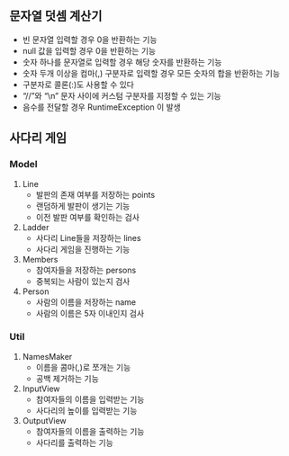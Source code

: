 ## 문자열 덧셈 계산기
* 빈 문자열 입력할 경우 0을 반환하는 기능
* null 값을 입력할 경우 0을 반환하는 기능
* 숫자 하나를 문자열로 입력할 경우 해당 숫자를 반환하는 기능
* 숫자 두개 이상을 컴마(,) 구분자로 입력할 경우 모든 숫자의 합을 반환하는 기능
* 구분자로 콜론(:)도 사용할 수 있다
* “//”와 “\n” 문자 사이에 커스텀 구분자를 지정할 수 있는 기능
* 음수를 전달할 경우 RuntimeException 이 발생

## 사다리 게임
### Model
1. Line
    - 발판의 존재 여부를 저장하는 points
    - 랜덤하게 발판이 생기는 기능
    - 이전 발판 여부를 확인하는 검사
2. Ladder
    - 사다리 Line들을 저장하는 lines
    - 사다리 게임을 진행하는 기능
3. Members 
    - 참여자들을 저장하는 persons
    - 중복되는 사람이 있는지 검사
4. Person
    - 사람의 이름을 저장하는 name
    - 사람의 이름은 5자 이내인지 검사

### Util
1. NamesMaker
    - 이름을 콤마(,)로 쪼개는 기능
    - 공백 제거하는 기능
2. InputView
    - 참여자들의 이름을 입력받는 기능
    - 사다리의 높이를 입력받는 기능
3. OutputView
    - 참여자들의 이름을 출력하는 기능
    - 사다리를 출력하는 기능